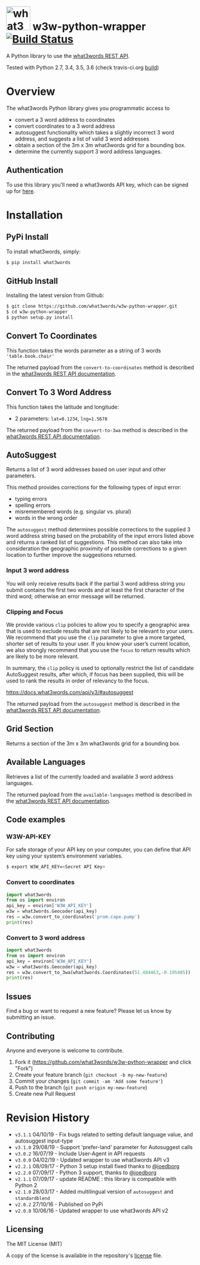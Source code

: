 # <img src="https://what3words.com/assets/images/w3w_square_red.png" width="64" height="64" alt="what3words">&nbsp;w3w-python-wrapper [![Build Status](https://travis-ci.org/what3words/w3w-python-wrapper.svg?branch=master)](https://travis-ci.org/what3words/w3w-python-wrapper)

A Python library to use the [what3words REST API](https://docs.what3words.com/api/v3/).

Tested with Python 2.7, 3.4, 3.5, 3.6 (check travis-ci.org [build](https://travis-ci.org/what3words/w3w-python-wrapper/builds))

# Overview

The what3words Python library gives you programmatic access to 
* convert a 3 word address to coordinates 
* convert coordinates to a 3 word address
* autosuggest functionality which takes a slightly incorrect 3 word address, and suggests a list of valid 3 word addresses
* obtain a section of the 3m x 3m what3words grid for a bounding box.
* determine the currently support 3 word address languages.

## Authentication

To use this library you’ll need a what3words API key, which can be signed up for [here](https://accounts.what3words.com/).

# Installation

## PyPi Install

To install what3words, simply:

```bash
$ pip install what3words
```

## GitHub Install

Installing the latest version from Github:

```bash
$ git clone https://github.com/what3words/w3w-python-wrapper.git
$ cd w3w-python-wrapper
$ python setup.py install
```

## Convert To Coordinates

This function takes the words parameter as a string of 3 words `'table.book.chair'`

The returned payload from the `convert-to-coordinates` method is described in the [what3words REST API documentation](https://docs.what3words.com/api/v3/#convert-to-coordinates).

## Convert To 3 Word Address

This function takes the latitude and longitude:
- 2 parameters:  `lat=0.1234`, `lng=1.5678`

The returned payload from the `convert-to-3wa` method is described in the [what3words REST API documentation](https://docs.what3words.com/api/v3/#convert-to-3wa).


## AutoSuggest

Returns a list of 3 word addresses based on user input and other parameters.

This method provides corrections for the following types of input error:
* typing errors
* spelling errors
* misremembered words (e.g. singular vs. plural)
* words in the wrong order

The `autosuggest` method determines possible corrections to the supplied 3 word address string based on the probability of the input errors listed above and returns a ranked list of suggestions. This method can also take into consideration the geographic proximity of possible corrections to a given location to further improve the suggestions returned.

### Input 3 word address

You will only receive results back if the partial 3 word address string you submit contains the first two words and at least the first character of the third word; otherwise an error message will be returned.

### Clipping and Focus

We provide various `clip` policies to allow you to specify a geographic area that is used to exclude results that are not likely to be relevant to your users. We recommend that you use the `clip` parameter to give a more targeted, shorter set of results to your user. If you know your user’s current location, we also strongly recommend that you use the `focus` to return results which are likely to be more relevant.

In summary, the `clip` policy is used to optionally restrict the list of candidate AutoSuggest results, after which, if focus has been supplied, this will be used to rank the results in order of relevancy to the focus.

https://docs.what3words.com/api/v3/#autosuggest

The returned payload from the `autosuggest` method is described in the [what3words REST API documentation](https://docs.what3words.com/api/v3/#autosuggest).

## Grid Section

Returns a section of the 3m x 3m what3words grid for a bounding box.

## Available Languages

Retrieves a list of the currently loaded and available 3 word address languages.

The returned payload from the `available-languages` method is described in the [what3words REST API documentation](https://docs.what3words.com/api/v3/#available-languages).

## Code examples

### W3W-API-KEY
For safe storage of your API key on your computer, you can define that API key using your system’s environment variables.
```bash
$ export W3W_API_KEY=<Secret API Key>
```

### Convert to coordinates
```python
import what3words
from os import environ
api_key = environ['W3W_API_KEY']
w3w = what3words.Geocoder(api_key)
res = w3w.convert_to_coordinates('prom.cape.pump')
print(res)
```

### Convert to 3 word address
```python
import what3words
from os import environ
api_key = environ['W3W_API_KEY']
w3w = what3words.Geocoder(api_key)
res = w3w.convert_to_3wa(what3words.Coordinates(51.484463,-0.195405))
print(res)
```

## Issues

Find a bug or want to request a new feature? Please let us know by submitting an issue.

## Contributing
Anyone and everyone is welcome to contribute.

1. Fork it (https://github.com/what3words/w3w-python-wrapper and click "Fork")
2. Create your feature branch (`git checkout -b my-new-feature`)
3. Commit your changes (`git commit -am 'Add some feature'`)
4. Push to the branch (`git push origin my-new-feature`)
5. Create new Pull Request


# Revision History

* `v3.1.1`  04/10/19 - Fix bugs related to setting default language value, and autosuggest input-type
* `v3.1.0`  29/08/19 - Support 'prefer-land' parameter for Autosuggest calls
* `v3.0.2`  16/07/19 - Include User-Agent in API requests
* `v3.0.0`  04/02/19 - Updated wrapper to use what3words API v3
* `v2.2.1`  08/09/17 - Python 3 setup install fixed thanks to [@joedborg](https://github.com/joedborg)
* `v2.2.0`  07/09/17 - Python 3 support, thanks to [@joedborg](https://github.com/joedborg)
* `v2.1.1`  07/09/17 - update README : this library is compatible with Python 2
* `v2.1.0`  28/03/17 - Added multilingual version of `autosuggest` and `standardblend`
* `v2.0.2`  27/10/16 - Published on PyPi
* `v2.0.0`  10/06/16 - Updated wrapper to use what3words API v2

## Licensing

The MIT License (MIT)

A copy of the license is available in the repository's [license](LICENSE) file.
